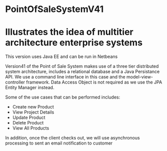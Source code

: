# PointOfSaleSystemV41
# Illustrates the idea of multitier architecture enterprise systems
This version uses Java EE and can be run in Netbeans

Version41 of the Point of Sale System makes use of a three tier distributed system architecture, 
includes a relational database and a Java Persistance API.
We use a command line interface in this case and the model-view-controller framework.
Data Access Object is not required as we use the JPA Entity Manager instead.

Some of the use cases that can be performed includes:
- Create new Product
- View Project Details
- Update Product
- Delete Product
- View All Products

In addition, once the client checks out, we will use asynchronous processing to
sent an email notification to customer 
